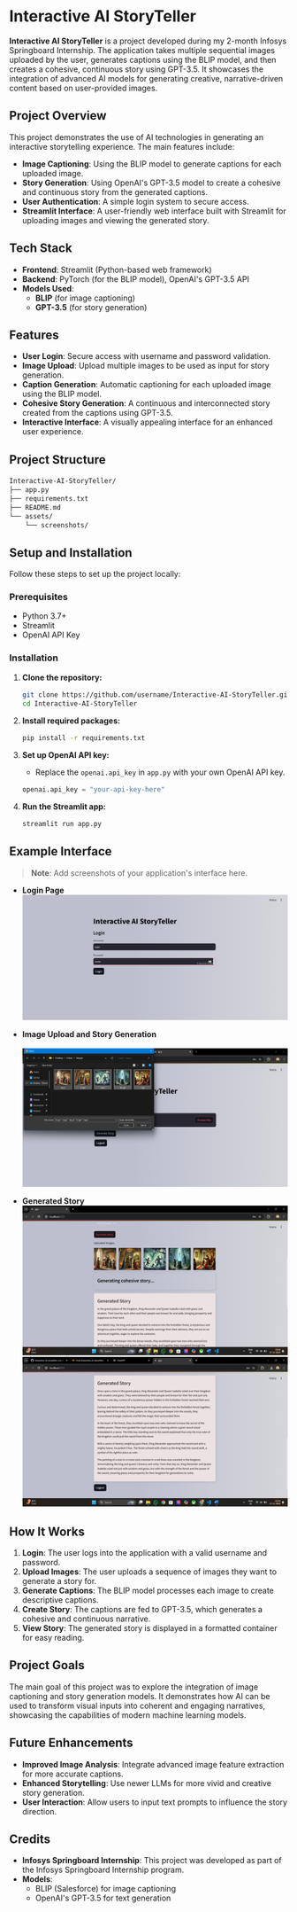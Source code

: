 # Interactive AI StoryTeller

**Interactive AI StoryTeller** is a project developed during my 2-month Infosys Springboard Internship. The application takes multiple sequential images uploaded by the user, generates captions using the BLIP model, and then creates a cohesive, continuous story using GPT-3.5. It showcases the integration of advanced AI models for generating creative, narrative-driven content based on user-provided images.

## Project Overview

This project demonstrates the use of AI technologies in generating an interactive storytelling experience. The main features include:

- **Image Captioning**: Using the BLIP model to generate captions for each uploaded image.
- **Story Generation**: Using OpenAI's GPT-3.5 model to create a cohesive and continuous story from the generated captions.
- **User Authentication**: A simple login system to secure access.
- **Streamlit Interface**: A user-friendly web interface built with Streamlit for uploading images and viewing the generated story.

## Tech Stack

- **Frontend**: Streamlit (Python-based web framework)
- **Backend**: PyTorch (for the BLIP model), OpenAI's GPT-3.5 API
- **Models Used**:
  - **BLIP** (for image captioning)
  - **GPT-3.5** (for story generation)

## Features

- **User Login**: Secure access with username and password validation.
- **Image Upload**: Upload multiple images to be used as input for story generation.
- **Caption Generation**: Automatic captioning for each uploaded image using the BLIP model.
- **Cohesive Story Generation**: A continuous and interconnected story created from the captions using GPT-3.5.
- **Interactive Interface**: A visually appealing interface for an enhanced user experience.

## Project Structure

```
Interactive-AI-StoryTeller/
├── app.py
├── requirements.txt
├── README.md
└── assets/
    └── screenshots/
```

## Setup and Installation

Follow these steps to set up the project locally:

### Prerequisites

- Python 3.7+
- Streamlit
- OpenAI API Key

### Installation

1. **Clone the repository:**
   ```bash
   git clone https://github.com/username/Interactive-AI-StoryTeller.git
   cd Interactive-AI-StoryTeller
   ```

2. **Install required packages:**
   ```bash
   pip install -r requirements.txt
   ```

3. **Set up OpenAI API key:**
   - Replace the `openai.api_key` in `app.py` with your own OpenAI API key.
   ```python
   openai.api_key = "your-api-key-here"
   ```

4. **Run the Streamlit app:**
   ```bash
   streamlit run app.py
   ```

## Example Interface

> **Note**: Add screenshots of your application's interface here.

- **Login Page**  
    ![Login Page](./images/login.png)

- **Image Upload and Story Generation**  
  <img scr="">
  ![Image Upload](./images/upload.png)

- **Generated Story**  
  ![Generated Story 1](./images/img1.png)  
  ![Generated Story 2](./images/img2.png)

## How It Works

1. **Login**: The user logs into the application with a valid username and password.
2. **Upload Images**: The user uploads a sequence of images they want to generate a story for.
3. **Generate Captions**: The BLIP model processes each image to create descriptive captions.
4. **Create Story**: The captions are fed to GPT-3.5, which generates a cohesive and continuous narrative.
5. **View Story**: The generated story is displayed in a formatted container for easy reading.

## Project Goals

The main goal of this project was to explore the integration of image captioning and story generation models. It demonstrates how AI can be used to transform visual inputs into coherent and engaging narratives, showcasing the capabilities of modern machine learning models.

## Future Enhancements

- **Improved Image Analysis**: Integrate advanced image feature extraction for more accurate captions.
- **Enhanced Storytelling**: Use newer LLMs for more vivid and creative story generation.
- **User Interaction**: Allow users to input text prompts to influence the story direction.

## Credits

- **Infosys Springboard Internship**: This project was developed as part of the Infosys Springboard Internship program.
- **Models**:
  - BLIP (Salesforce) for image captioning
  - OpenAI's GPT-3.5 for text generation